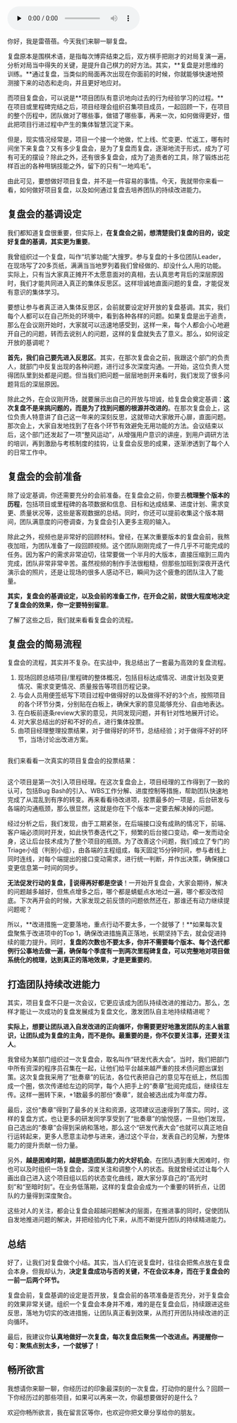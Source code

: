 <audio id="audio" title="08 | 收尾：项目复盘，小团队也要持续改进" controls="" preload="none"><source id="mp3" src="https://static001.geekbang.org/resource/audio/d2/a0/d229c5de2c7392b07dc46d1cb928f9a0.mp3"></audio>

你好，我是雷蓓蓓。今天我们来聊一聊复盘。

复盘原本是围棋术语，是指每次博弈结束之后，双方棋手把刚才的对局复演一遍，分析对局当中得失的关键，是提升自己棋力的好方法。其实，**复盘是对思维的训练。**通过复盘，当类似的局面再次出现在你面前的时候，你就能够快速地预测接下来的动态和走向，并且更好地应对。

而项目复盘会，可以说是**项目团队有意识地向过去的行为经验学习的过程。**在项目或里程碑完结之后，项目经理会组织召集项目成员，一起回顾一下，在项目的整个历程中，团队做对了哪些事，做错了哪些事，再来一次，如何做得更好，借此把项目行进过程中产生的集体智慧沉淀下来。

但是，现实情况经常是，项目一个接一个地做，忙上线、忙变更、忙返工，哪有时间坐下来复盘？又有多少复盘会，是为了复盘而复盘，逐渐地流于形式，成为了可有可无的摆设？除此之外，还有很多复盘会，成为了追责者的工具，除了锻炼出花样百出的各种甩锅技能之外，留下的只有“一地鸡毛”。

由此可见，要想做好项目复盘，并不是一件容易的事情。今天，我就带你来看一看，如何做好项目复盘，以及如何通过复盘去培养团队的持续改进能力。

## 复盘会的基调设定

我们都知道复盘很重要，但实际上，**在复盘会之前，想清楚我们复盘的目的，设定好复盘的基调，其实更为重要**。

我曾组织过一个复盘，叫作“坑爹功能”大搜罗。参与复盘的十多位团队Leader，在现场写了20多页纸，满满当当地罗列着我们曾经做的、却没什么人用的功能。实际上，只有当大家真正摊开不太愿意面对的真相，去认真思考背后的深层原因时，我们才能共同进入真正的集体反思区。这样坦诚地直面问题的复盘，才能促发有意识的集体学习。

要想让参与者真正进入集体反思区，会前就要设定好开放的复盘基调。其实，我们每个人都可以在自己所处的环境中，看到各种各样的问题。如果复盘是出于追责，那么在会议刚开始时，大家就可以迅速地感受到，这样一来，每个人都会小心地避开自己的问题，转而去说别人的问题，这样的复盘就失去了意义。那么，如何设定开放的基调呢？

**首先，我们自己要先进入反思区**。其实，在那次复盘会之前，我跟这个部门的负责人，就部门中反复出现的各种问题，进行过多次深度沟通。一开始，这位负责人觉得团队里到处都是问题。但当我们把问题一层层地剖开来看时，我们发现了很多问题背后的深层原因。

除此之外，在会议刚开场，就要展示出自己的开放与坦诚，给复盘会奠定基调：**这次复盘不是来挑问题的，而是为了找到问题的根源并改进的**。在那次复盘会上，这位负责人特意讲了自己这一年来的深刻反思，这就带动大家敞开心扉，直面问题。那次会上，大家自发地找到了在各个环节有效避免无用功能的方法。会议结束以后，这个部门还发起了一项“整风运动”，从增强用户意识的讲座，到用户调研方法的培训，再到激励与考核制度的挂钩，让复盘会反思的成果，逐渐渗透到了每个人的日常工作中。

## 复盘会的会前准备

除了设定基调，你还需要充分的会前准备。在复盘会之前，你要去**梳理整个版本的历程**，包括项目或里程碑的各项数据和信息、目标和达成结果、进度计划、需求变更、质量状况等，这些是客观数据的总结。同时，你还可以提前收集这个版本期间，团队满意度的问卷调查，为复盘会引入更多主观的输入。

除此之外，视频也是非常好的回顾材料。曾经，在某次重要版本的复盘会前，我熬夜加班，为团队准备了一段回顾视频。这个团队刚刚完成了一件几乎不可能完成的任务。因为客户的需求非常迫切，往常要做一个半月的大版本，直接压缩到三周内完成，团队非常非常辛苦。虽然视频的制作手法很粗糙，但那些加班到深夜开迭代演示会的照片，还是让现场的很多人感动不已，瞬间为这个疲惫的团队注入了能量。

**其实，复盘会的基调设定，以及会前的准备工作，在开会之前，就很大程度地决定了复盘会的效果，你一定要特别留意**。

了解了这些之后，我们就来看看复盘会的流程。

## 复盘会的简易流程

复盘会的流程，其实并不复杂。在实战中，我总结出了一套最为高效的复盘流程。

1. 现场回顾总结项目/里程碑的整体概况，包括目标达成情况、进度计划及变更情况、需求变更情况、质量报告等项目历程记录。
1. 与会人员用便签纸写下项目过程中做得好的以及做得不好的3个点，按照项目的各个环节分类，分别贴在白板上，确保大家的意见能够充分、自由地表达。
1. 在白板前逐条review大家的意见，共同发现问题，并有针对性地展开讨论。
1. 对大家总结出的好和不好的点，进行集体投票。
1. 由项目经理整理投票结果，对于做得好的环节，总结经验；对于做得不好的环节，当场讨论出改进方案。

<img src="https://static001.geekbang.org/resource/image/d9/7f/d9f22881fbfd8fa77774eaf586d26e7f.jpg" alt="">

我们来看看一次真实的项目复盘会的投票结果：

<img src="https://static001.geekbang.org/resource/image/a2/73/a2b4bbfd7a0e554e7d3bec3392e79c73.png" alt="">

这个项目是第一次引入项目经理。在这次复盘会上，项目经理的工作得到了一致的认可，包括Bug Bash的引入、WBS工作分解、进度控制等措施，帮助团队快速地完成了从混乱到有序的转变。再来看看待改进项，投票最多的一项是，后台研发与各端的沟通瓶颈，那么很显然，这就是你在下个版本一定要去解决掉的问题。

经过分析之后，我们发现，由于工期紧张，在后端接口没有成熟的情况下，前端、客户端必须同时开发，如此快节奏迭代之下，频繁的后台接口变动，牵一发而动全身，这让后台技术成为了整个项目的瓶颈。为了改善这个问题，我们成立了专门的Triage小组（判别小组），由各端的主程组成，每天固定15分钟时间，参与者线上同时连线，对每个端提出的接口变动需求，进行统一判断，并作出决策，确保接口变更信息第一时间的同步。

**无法促发行动的复盘，说得再好都是空谈**！一开始开复盘会，大家会期待，解决的问题越多越好，但焦点增多之后，哪个都是蜻蜓点水地过一遍，哪个都没改彻底。下次再开会的时候，大家发现之前反馈的问题依然还在，那谁还有动力继续提问题呢？

所以，**改进措施一定要落地，重点行动不要太多，一个就够了！**如果每次复盘聚焦于改进项中的Top 1，确保改进措施真正落地，长期坚持下去，就会促进持续的能力提升。同时，**复盘的次数也不要太多，你并不需要每个版本、每个迭代都例行公事地去做一遍，确保每个季度有一到两次里程碑复盘，可以完整地对项目做系统化的梳理，达到真正的落地效果，才是更重要的**。

## 打造团队持续改进能力

其实，项目复盘不只是一次会议，它更应该成为团队持续改进的推动力。那么，怎样才能让一次成功的复盘发展成为复盘文化，激发团队自主地持续精进呢？

**实际上，想要让团队进入自发改进的正向循环，你需要更好地激发团队的主人翁意识，让团队成为复盘的主角，而不是你。最重要的是，你不仅要关注事，还要关注人**。

我曾经为某部门组织过一次复盘会，取名叫作“研发代表大会”。当时，我们把部门中所有资深的程序员召集在一起，让他们给平台越来越严重的技术债问题出谋划策。这次复盘我采用了“批奏章”的玩法，各位代表把自己的意见写在纸上，然后围成一个圈，依次传递给左边的同学，每个人把手上的“奏章”批阅完成后，继续往左传。这样一圈转下来，+1数最多的那份“奏章”，就会被选出成为年度力荐。

最后，这份“奏章”得到了最多的关注和资源，这项建议迅速得到了落实。同时，这样的复盘方式，也让更多的研发同学享受到了“批奏章”的愉悦感，一旦他们发现，自己选出的“奏章”会得到采纳和落地，那么这个“研发代表大会”也就可以真正地自行运转起来，更多人愿意主动参与进来，通过这个平台，发表自己的见解，为整体能力的提升贡献一份力量。

另外，**越是困难时期，越是塑造团队能力的大好机会**。在团队遇到重大困难时，你也可以及时组织一场复盘会，深度关注和调整个人的状态。我就曾经试过让每个人画出自己进入这个项目组以后的状态变化曲线，跟大家分享自己的“高光时刻”和“至暗时刻”。在业务低落期，这样的复盘会会成为一个重要的转折点，让团队的力量得到深度聚合。

这些对人的关注，都会让复盘会超越问题解决的层面，在推进事的同时，促使团队自发地推进问题的解决，并把经验内化下来，从而不断提升团队的持续精进能力。

## 总结

好了，让我们对复盘做个小结。其实，当人们在说复盘时，往往会把焦点放在复盘会本身。但我却认为，**决定复盘成功与否的关键，不在会议本身，而在于复盘会的一前一后两个环节。**

复盘会前，复盘基调的设定是否开放，复盘会前的各项准备是否充分，对于复盘会的效果非常关键。组织一个复盘会本身并不难，难的是在复盘会后，持续跟进这些反思，落地为切实的改进措施，让团队真正看到效果，从而打开团队持续改进的正向循环。

最后，我建议你**认真地做好一次复盘，每次复盘后聚焦一个改进点。再提醒你一句：聚焦点别太多，一个就够了！**

## 畅所欲言

我想请你来聊一聊，你经历过的印象最深刻的一次复盘，打动你的是什么？回顾一下你经历过的那些项目，如果可以再来一次，你最想要做好的是什么？

欢迎你畅所欲言，我在留言区等你，也欢迎你把文章分享给你的朋友。



